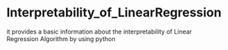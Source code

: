 # Interpretability_of_LinearRegression
it provides a basic information about the interpretability of Linear Regression Algorithm by using python
